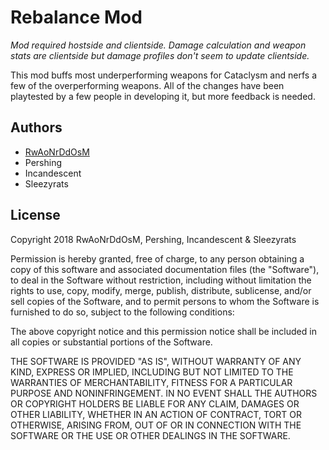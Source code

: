 # Rebalance Mod
*Mod required hostside and clientside. Damage calculation and weapon stats are clientside but damage profiles don't seem to update clientside.*

This mod buffs most underperforming weapons for Cataclysm and nerfs a few of the overperforming weapons. All of the changes have been playtested by a few people in developing it, but more feedback is needed.

## Authors

+ [RwAoNrDdOsM](https://github.com/RwAoNrDdOsM)
+ Pershing
+ Incandescent
+ Sleezyrats

## License


Copyright 2018 RwAoNrDdOsM, Pershing, Incandescent & Sleezyrats

Permission is hereby granted, free of charge, to any person obtaining a copy of this software and associated documentation files (the "Software"), to deal in the Software without restriction, including without limitation the rights to use, copy, modify, merge, publish, distribute, sublicense, and/or sell copies of the Software, and to permit persons to whom the Software is furnished to do so, subject to the following conditions:

The above copyright notice and this permission notice shall be included in all copies or substantial portions of the Software.

THE SOFTWARE IS PROVIDED "AS IS", WITHOUT WARRANTY OF ANY KIND, EXPRESS OR IMPLIED, INCLUDING BUT NOT LIMITED TO THE WARRANTIES OF MERCHANTABILITY, FITNESS FOR A PARTICULAR PURPOSE AND NONINFRINGEMENT. IN NO EVENT SHALL THE AUTHORS OR COPYRIGHT HOLDERS BE LIABLE FOR ANY CLAIM, DAMAGES OR OTHER LIABILITY, WHETHER IN AN ACTION OF CONTRACT, TORT OR OTHERWISE, ARISING FROM, OUT OF OR IN CONNECTION WITH THE SOFTWARE OR THE USE OR OTHER DEALINGS IN THE SOFTWARE.
